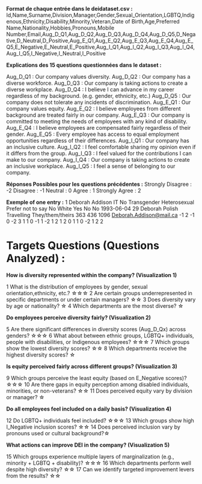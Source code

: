 **Format de chaque entrée dans le deidataset.csv :**
Id,Name,Surname,Division,Manager,Gender,Sexual_Orientation,LGBTQ,Indigenous,Ethnicity,Disability,Minority,Veteran,Date of Birth,Age,Preferred Name,Nationality,Hobbies,Pronouns,Mobile Number,Email,Aug_D_Q1,Aug_D_Q2,Aug_D_Q3,Aug_D_Q4,Aug_D_Q5,D_Negative,D_Neutral,D_Positive,Aug_E_Q1,Aug_E_Q2,Aug_E_Q3,Aug_E_Q4,Aug_E_Q5,E_Negative,E_Neutral,E_Positive,Aug_I_Q1,Aug_I_Q2,Aug_I_Q3,Aug_I_Q4,Aug_I_Q5,I_Negative,I_Neutral,I_Positive

**Explications des 15 questions questionnées dans le dataset :**

Aug_D_Q1 : Our company values diversity.
Aug_D_Q2 : Our company has a diverse workforce.
Aug_D_Q3 : Our company is taking actions to create a diverse workplace.
Aug_D_Q4 : I believe I can advance in my career regardless of my background. (e.g. gender, ethnicity,
etc.)
Aug_D_Q5 : Our company does not tolerate any incidents of discrimination.
Aug_E_Q1 : Our company values equity.
Aug_E_Q2 : I believe employees from different background are treated fairly in our company.
Aug_E_Q3 : Our company is committed to meeting the needs of employees with any kind of disability.
Aug_E_Q4 : I believe employees are compensated fairly regardless of their gender.
Aug_E_Q5 : Every employee has access to equal employment opportunities regardless of their
differences.
Aug_I_Q1 : Our company has an inclusive culture.
Aug_I_Q2 : I feel comfortable sharing my opinion even if it differs from the group.
Aug_I_Q3 : I feel valued for the contributions I can make to our company.
Aug_I_Q4 : Our company is taking actions to create an inclusive workplace.
Aug_I_Q5 : I feel a sense of belonging to our company.

**Réponses Possibles pour les questions précédentes :**
Strongly Disagree : -2
Disagree : -1
Neutral : 0
Agree : 1
Strongly Agree : 2

**Exemple of one entry :** 
1	Deborah	Addison	IT	No	Transgender	Heterosexual	Prefer not to say	No	White	Yes	No	No	1993-06-04	29	Deborah	Polish	Travelling	They/them/theirs	363 436 1096	Deborah.Addison@mail.ca	-1	2	-1	0	-2	3	1	1	0	-1	1	-2	1	2	1	2	0	1	1	0	-2	1	2	2



# Targets Questions (Questions Analyzed) :

**How is diversity represented within the company? (Visualization 1)**

1 What is the distribution of employees by gender, sexual orientation,ethnicity, etc.? ☆☆☆
2 Are certain groups underrepresented in specific departments or under certain managers? ☆☆
3 Does diversity vary by age or nationality? ☆
4 Which departments are the most diverse? ☆

**Do employees perceive diversity fairly? (Visualization 2)**

5 Are there significant differences in diversity scores (Aug_D_Qx) across genders? ☆☆☆
6 What about between ethnic groups, LGBTQ+ individuals, people with disabilities, or Indigenous employees? ☆☆☆
7 Which groups show the lowest diversity scores? ☆☆
8 Which departments receive the highest diversity scores? ☆

**Is equity perceived fairly across different groups? (Visualization 3)**

9 Which groups perceive the least equity (based on E_Negative scores)? ☆☆☆
10 Are there gaps in equity perception among disabled individuals, minorities, or non-veterans? ☆☆
11 Does perceived equity vary by division or manager? ☆

**Do all employees feel included on a daily basis? (Visualization 4)**

12 Do LGBTQ+ individuals feel included? ☆☆☆
13 Which groups show high I_Negative inclusion scores? ☆☆
14 Does perceived inclusion vary by pronouns used or cultural background?☆

**What actions can improve DEI in the company? (Visualization 5)**

15 Which groups experience multiple layers of marginalization (e.g., minority + LGBTQ + disability)? ☆☆☆
16 Which departments perform well despite high diversity? ☆☆
17 Can we identify targeted improvement levers from the results? ☆☆



